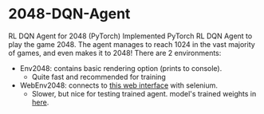 # 2048-DQN-Agent
RL DQN Agent for 2048 (PyTorch)
Implemented PyTorch RL DQN Agent to play the game 2048.
The agent manages to reach 1024 in the vast majority of games, and even makes it to 2048!
There are 2 environments:
* Env2048: contains basic rendering option (prints to console).
    * Quite fast and recommended for training
* WebEnv2048: connects to [this web interface](https://play2048.co/) with selenium.
    * Slower, but nice for testing trained agent.
model's trained weights in [here](https://github.com/barvaisman/2048-DQN-Agent/tree/main/Models).
